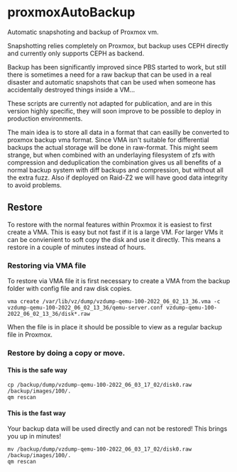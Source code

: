# proxmoxAutoBackup
Automatic snapshoting and backup of Proxmox vm.

Snapshotting relies completely on Proxmox, but backup uses CEPH directly and currently only supports CEPH as backend.

Backup has been significantly improved since PBS started to work, but still there is sometimes a need for a raw backup that can be used in a real disaster and automatic snapshots that can be used when someone has accidentally destroyed things inside a VM...

These scripts are currently not adapted for publication, and are in this version highly specific, they will soon improve to be possible to deploy in production environments.

The main idea is to store all data in a format that can easilly be converted to proxmox backup vma format. Since VMA isn't suitable for differential backups the actual storage will be done in raw-format. This might seem strange, but when combined with an underlaying filesystem of zfs with compression and deduplication the combination gives us all benefits of a normal backup system with diff backups and compression, but without all the extra fuzz. Also if deployed on Raid-Z2 we will have good data integrity to avoid problems.

## Restore
To restore with the normal features within Proxmox it is easiest to first create a VMA. This is easy but not fast if it is a large VM. For larger VMs it can be convienient to soft copy the disk and use it directly. This means a restore in a couple of minutes instead of hours.

### Restoring via VMA file
To restore via VMA file it is first necessary to create a VMA from the backup folder with config file and raw disk copies.
```
vma create /var/lib/vz/dump/vzdump-qemu-100-2022_06_02_13_36.vma -c vzdump-qemu-100-2022_06_02_13_36/qemu-server.conf vzdump-qemu-100-2022_06_02_13_36/disk*.raw
```
When the file is in place it should be possible to view as a regular backup file in Proxmox.

### Restore by doing a copy or move.
#### This is the safe way

```
cp /backup/dump/vzdump-qemu-100-2022_06_03_17_02/disk0.raw /backup/images/100/.
qm rescan
```

#### This is the fast way
 Your backup data will be used directly and can not be restored! This brings you  up in minutes!
```
mv /backup/dump/vzdump-qemu-100-2022_06_03_17_02/disk0.raw /backup/images/100/.
qm rescan
```
